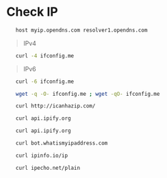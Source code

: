 # Check IP
```sh
   host myip.opendns.com resolver1.opendns.com
```  

> IPv4
```sh
   curl -4 ifconfig.me
```  

> IPv6
```sh
   curl -6 ifconfig.me
```  

```sh
   wget -q -O- ifconfig.me ; wget -qO- ifconfig.me
```  

```sh
   curl http://icanhazip.com/
```  

```sh
   curl api.ipify.org
```  

```sh
   curl api.ipify.org
```  

```sh
   curl bot.whatismyipaddress.com
```  

```sh
   curl ipinfo.io/ip
```  

```sh
   curl ipecho.net/plain
```  
